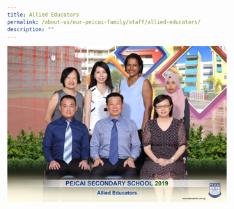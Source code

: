 ```yaml
---
title: Allied Educators
permalink: /about-us/our-peicai-family/staff/allied-educators/
description: ""
---
```


<img src="/images/allied%20educators%202.jpg">